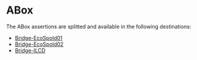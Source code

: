 # ABox

The ABox assertions are splitted and available in the following destinations:
- [Bridge-EcoSpold01](../Ontologies/WISEROntology/EC1_TBox.ttl)
- [Bridge-EcoSpold02](../Ontologies/WISEROntology/EC2_TBox.ttl)
- [Bridge-ILCD](../Ontologies/WISEROntology/ILCD_TBox.ttl)
